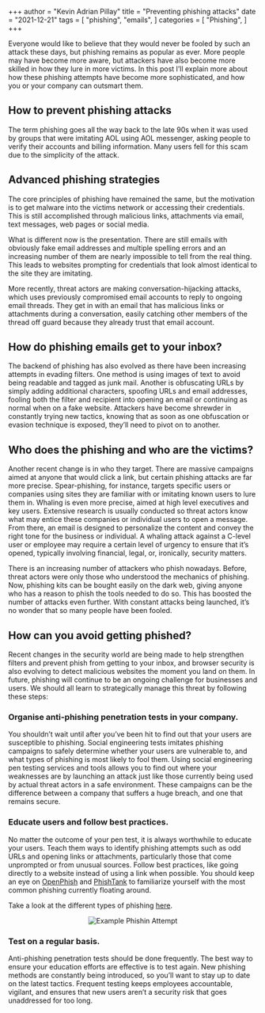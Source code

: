 +++
author = "Kevin Adrian Pillay"
title = "Preventing phishing attacks"
date = "2021-12-21"
tags = [
    "phishing",
    "emails",
]
categories = [
    "Phishing",
]
+++

Everyone would like to believe that they would never be fooled by such an attack these days, but phishing remains as popular as ever. More people may have become more aware, but attackers have also become more skilled in how they lure in more victims. 
In this post I’ll explain more about how these phishing attempts have become more sophisticated, and how you or your company can outsmart them.

## How to prevent phishing attacks

The term phishing goes all the way back to the late 90s when it was used by groups that were imitating AOL using AOL messenger, asking people to verify their accounts and billing information. Many users fell for this scam due to the simplicity of the attack. 

## Advanced phishing strategies

The core principles of phishing have remained the same, but the motivation is to get malware into the victims network or accessing their credentials. This is still accomplished through malicious links, attachments via email, text messages, web pages or social media.

What is different now is the presentation. There are still emails with obviously fake email addresses and multiple spelling errors and an increasing number of them are nearly impossible to tell from the real thing. This leads to websites prompting for credentials that look almost identical to the site they are imitating. 

More recently, threat actors are making conversation-hijacking attacks, which uses previously compromised email accounts to reply to ongoing email threads. They get in with an email that has malicious links or attachments during a conversation, easily catching other members of the thread off guard because they already trust that email account. 

## How do phishing emails get to your inbox?
The backend of phishing has also evolved as there have been increasing attempts in evading filters. One method is using images of text to avoid being readable and tagged as junk mail. 
Another is obfuscating URLs by simply adding additional characters, spoofing URLs and email addresses, fooling both the filter and recipient into opening an email or continuing as normal when on a fake website. Attackers have become shrewder in constantly trying new tactics, knowing that as soon as one obfuscation or evasion technique is exposed, they’ll need to pivot on to another.

## Who does the phishing and who are the victims?

Another recent change is in who they target. There are massive campaigns aimed at anyone that would click a link, but certain phishing attacks are far more precise. Spear-phishing, for instance, targets specific users or companies using sites they are familiar with or imitating known users to lure them in. 
Whaling is even more precise, aimed at high level executives and key users. 
Extensive research is usually conducted so threat actors know what may entice these companies or individual users to open a message. From there, an email is designed to personalize the content and convey the right tone for the business or individual. 
A whaling attack against a C-level user or employee may require a certain level of urgency to ensure that it’s opened, typically involving financial, legal, or, ironically, security matters.

There is an increasing number of attackers who phish nowadays. Before, threat actors were only those who understood the mechanics of phishing. Now, phishing kits can be bought easily on the dark web, giving anyone who has a reason to phish the tools needed to do so. This has boosted the number of attacks even further. 
With constant attacks being launched, it’s no wonder that so many people have been fooled.

## How can you avoid getting phished?

Recent changes in the security world are being made to help strengthen filters and prevent phish from getting to your inbox, and browser security is also evolving to detect malicious websites the moment you land on them. 
In future, phishing will continue to be an ongoing challenge for businesses and users. We should all learn to strategically manage this threat by following these steps:

### Organise anti-phishing penetration tests in your company.

You shouldn’t wait until after you’ve been hit to find out that your users are susceptible to phishing. Social engineering tests imitates phishing campaigns to safely determine whether your users are vulnerable to, and what types of phishing is most likely to fool them. 
Using social engineering pen testing services and tools allows you to find out where your weaknesses are by launching an attack just like those currently being used by actual threat actors in a safe environment. These campaigns can be the difference between a company that suffers a huge breach, and one that remains secure.

### Educate users and follow best practices.

No matter the outcome of your pen test, it is always worthwhile to educate your users. Teach them ways to identify phishing attempts such as odd URLs and opening links or attachments, particularly those that come unprompted or from unusual sources. 
Follow best practices, like going directly to a website instead of using a link when possible. You should keep an eye on [OpenPhish](https://openphish.com/) and [PhishTank](https://www.phishtank.com/) to familiarize yourself with the most common phishing currently floating around.

Take a look at the different types of phishing [here](https://www.kevinadrian.dev/post/phishing_types/).

<p align="center">
  <img src="/images/phishing_example.png" alt="Example Phishin Attempt"/>
</p>

### Test on a regular basis.

Anti-phishing penetration tests should be done frequently. 
The best way to ensure your education efforts are effective is to test again. New phishing methods are constantly being introduced, so you’ll want to stay up to date on the latest tactics. Frequent testing keeps employees accountable, vigilant, and ensures that new users aren’t a security risk that goes unaddressed for too long.
